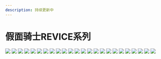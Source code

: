 ```yaml
---
description: 持续更新中
---
```


# 假面骑士REVICE系列

![](https://toei-hero.com/sugotoku/contents/gallery/MR2021-001/MR2021-001\_wxga.jpg) ![](https://toei-hero.com/sugotoku/contents/gallery/MR2021-002/MR2021-002\_wxga.jpg) ![](https://toei-hero.com/sugotoku/contents/gallery/MR2021-003/MR2021-003\_wxga.jpg) ![](https://toei-hero.com/sugotoku/contents/gallery/MR2021-004/MR2021-004\_wxga.jpg) ![](https://toei-hero.com/sugotoku/contents/gallery/MR2021-005/MR2021-005\_wxga.jpg) ![](https://toei-hero.com/sugotoku/contents/gallery/MR2021-006/MR2021-006\_wxga.jpg) ![](https://toei-hero.com/sugotoku/contents/gallery/MR2021-007/MR2021-007\_wxga.jpg) ![](https://toei-hero.com/sugotoku/contents/gallery/MR2021-008/MR2021-008\_wxga.jpg) ![](https://toei-hero.com/sugotoku/contents/gallery/MR2021-009/MR2021-009\_wxga.jpg) ![](https://toei-hero.com/sugotoku/contents/gallery/MR2021-010/MR2021-010\_wxga.jpg) ![](https://toei-hero.com/sugotoku/contents/gallery/MR2021-011/MR2021-011\_wxga.jpg) ![](https://toei-hero.com/sugotoku/contents/gallery/MR2021-012/MR2021-012\_wxga.jpg) ![](https://toei-hero.com/sugotoku/contents/gallery/MR2021-013/MR2021-013\_wxga.jpg) ![](https://toei-hero.com/sugotoku/contents/gallery/MR2021-014/MR2021-014\_wxga.jpg) ![](https://toei-hero.com/sugotoku/contents/gallery/MR2021-015/MR2021-015\_wxga.jpg) ![](https://toei-hero.com/sugotoku/contents/gallery/MR2021-016/MR2021-016\_wxga.jpg) ![](https://toei-hero.com/sugotoku/contents/gallery/MR2021-017/MR2021-017\_wxga.jpg) ![](https://toei-hero.com/sugotoku/contents/gallery/MR2021-018/MR2021-018\_wxga.jpg) ![](https://toei-hero.com/sugotoku/contents/gallery/MR2021-019/MR2021-019\_wxga.jpg) ![](https://toei-hero.com/sugotoku/contents/gallery/MR2021-020/MR2021-020\_wxga.jpg) ![](https://toei-hero.com/sugotoku/contents/gallery/MR2021-021/MR2021-021\_wxga.jpg) ![](https://toei-hero.com/sugotoku/contents/gallery/MR2021-022/MR2021-022\_wxga.jpg) ![](https://toei-hero.com/sugotoku/contents/gallery/MR2021-023/MR2021-023\_wxga.jpg) ![](https://toei-hero.com/sugotoku/contents/gallery/MR2021-024/MR2021-024\_wxga.jpg)
